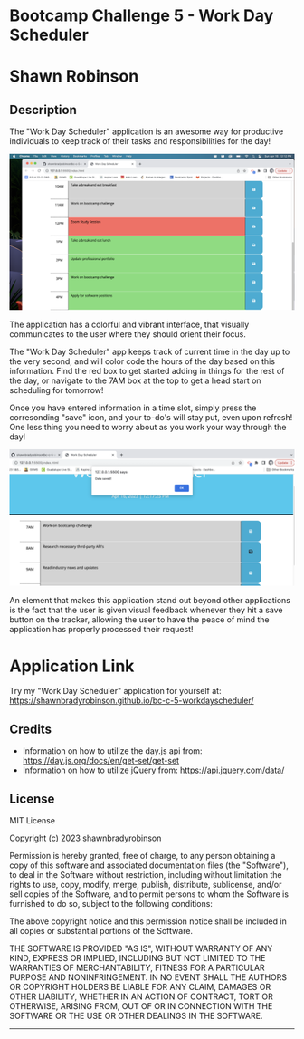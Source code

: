# Bootcamp Challenge 5 - Work Day Scheduler 

# Shawn Robinson 



## **Description**
The "Work Day Scheduler" application is an awesome way for productive individuals to keep track of their tasks and responsibilities for the day! 

![Screenshot of the Work Day Scheduler application](./images/challenge-5-1.png)

The application has a colorful and vibrant interface, that visually communicates to the user where they should orient their focus. 

The "Work Day Scheduler" app keeps track of current time in the day up to the very second, and will color code the hours of the day based on this information. Find the red box to get started adding in things for the rest of the day, or navigate to the 7AM box at the top to get a head start on scheduling for tomorrow!

Once you have entered information in a time slot, simply press the corresonding "save" icon, and your to-do's will stay put, even upon refresh! One less thing you need to worry about as you work your way through the day! 

![A screenshot of the "saved data" confirmation](./images/challenge-5-2.png)

An element that makes this application stand out beyond other applications is the fact that the user is given visual feedback whenever they hit a save button on the tracker, allowing the user to have the peace of mind the application has properly processed their request! 

# Application Link 

Try my "Work Day Scheduler" application for yourself at: https://shawnbradyrobinson.github.io/bc-c-5-workdayscheduler/




## Credits
- Information on how to utilize the day.js api from: https://day.js.org/docs/en/get-set/get-set
- Information on how to utilize jQuery from: https://api.jquery.com/data/


## License

MIT License

Copyright (c) 2023 shawnbradyrobinson

Permission is hereby granted, free of charge, to any person obtaining a copy
of this software and associated documentation files (the "Software"), to deal
in the Software without restriction, including without limitation the rights
to use, copy, modify, merge, publish, distribute, sublicense, and/or sell
copies of the Software, and to permit persons to whom the Software is
furnished to do so, subject to the following conditions:

The above copyright notice and this permission notice shall be included in all
copies or substantial portions of the Software.

THE SOFTWARE IS PROVIDED "AS IS", WITHOUT WARRANTY OF ANY KIND, EXPRESS OR
IMPLIED, INCLUDING BUT NOT LIMITED TO THE WARRANTIES OF MERCHANTABILITY,
FITNESS FOR A PARTICULAR PURPOSE AND NONINFRINGEMENT. IN NO EVENT SHALL THE
AUTHORS OR COPYRIGHT HOLDERS BE LIABLE FOR ANY CLAIM, DAMAGES OR OTHER
LIABILITY, WHETHER IN AN ACTION OF CONTRACT, TORT OR OTHERWISE, ARISING FROM,
OUT OF OR IN CONNECTION WITH THE SOFTWARE OR THE USE OR OTHER DEALINGS IN THE
SOFTWARE.


---
